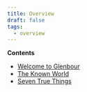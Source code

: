```yaml
---
title: Overview
draft: false
tags:
  - overview
---
```

**Contents**

* [Welcome to Glenbour](welcome-to-glenbour)
* [The Known World](the-known-world)
* [Seven True Things](seven-true-things)